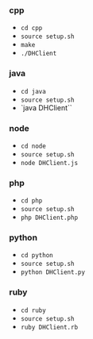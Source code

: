 ### cpp
* `cd cpp`
* `source setup.sh`
* `make`
* `./DHClient`

### java
* `cd java`
* `source setup.sh`
* `java DHClient``

### node
* `cd node`
* `source setup.sh`
* `node DHClient.js`

### php
* `cd php`
* `source setup.sh`
* `php DHClient.php`

### python
* `cd python`
* `source setup.sh`
* `python DHClient.py`

### ruby
* `cd ruby`
* `source setup.sh`
* `ruby DHClient.rb`
